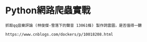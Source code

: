 
# Python網路爬蟲實戰
```
抓取qq音樂評論 (林俊傑-雪落下的聲音 13061條) 製作詞雲圖，是否值得一聽

https://www.cnblogs.com/dockers/p/10018208.html
```
